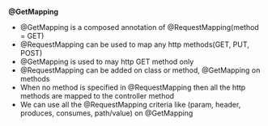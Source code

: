 **@GetMapping**

* @GetMapping is a composed annotation of @RequestMapping(method = GET)
* @RequestMapping can be used to map any http methods(GET, PUT, POST)
* @GetMapping is used to may http GET method only
* @RequestMapping can be added on class or method, @GetMapping on methods
* When no method is specified in @RequestMapping then all the http methods are mapped to the controller method
* We can use all the @RequestMapping criteria like (param, header, produces, consumes, path/value) on @GetMapping